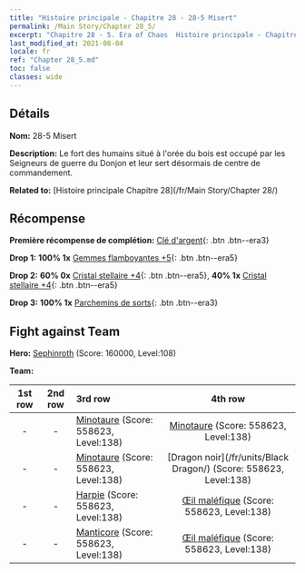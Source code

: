 ```yaml
---
title: "Histoire principale - Chapitre 28 - 28-5 Misert"
permalink: /Main Story/Chapter 28_5/
excerpt: "Chapitre 28 - 5. Era of Chaos  Histoire principale - Chapitre 28_5. 28-5 Misert"
last_modified_at: 2021-08-04
locale: fr
ref: "Chapter 28_5.md"
toc: false
classes: wide
---
```


## Détails

 **Nom:** 28-5 Misert

 **Description:** Le fort des humains situé à l'orée du bois est occupé par les Seigneurs de guerre du Donjon et leur sert désormais de centre de commandement.

 **Related to:** [Histoire principale Chapitre 28](/fr/Main Story/Chapter 28/)

## Récompense

 **Première récompense de complétion:** [Clé d'argent](/ItemsFR/con_693/){: .btn .btn--era3}

 **Drop 1:** **100% 1x** [Gemmes flamboyantes +5](/ItemsFR/mat_100/){: .btn .btn--era5}

 **Drop 2:** **60% 0x** [Cristal stellaire +4](/ItemsFR/mat_94/){: .btn .btn--era5}, **40% 1x** [Cristal stellaire +4](/ItemsFR/mat_94/){: .btn .btn--era5}

 **Drop 3:** **100% 1x** [Parchemins de sorts](/ItemsFR/con_694/){: .btn .btn--era3}


## Fight against Team
 **Hero:** [Sephinroth](/fr/heroes/Sephinroth/) (Score: 160000, Level:108)

 **Team:**


  | 1st row | 2nd row | 3rd row | 4th row |
  |:----:|:----:|:----|:----:|
  | - | - | [Minotaure](/fr/units/Minotaur/) (Score: 558623, Level:138)  | [Minotaure](/fr/units/Minotaur/) (Score: 558623, Level:138)  |
  | - | - | [Minotaure](/fr/units/Minotaur/) (Score: 558623, Level:138)  | [Dragon noir](/fr/units/Black Dragon/) (Score: 558623, Level:138)  |
  | - | - | [Harpie](/fr/units/Harpy/) (Score: 558623, Level:138)  | [Œil maléfique](/fr/units/Beholder/) (Score: 558623, Level:138)  |
  | - | - | [Manticore](/fr/units/Manticore/) (Score: 558623, Level:138)  | [Œil maléfique](/fr/units/Beholder/) (Score: 558623, Level:138)  |


